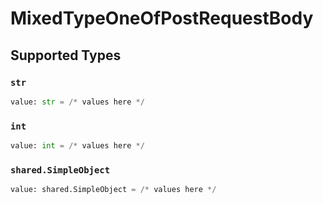 # MixedTypeOneOfPostRequestBody


## Supported Types

### `str`

```python
value: str = /* values here */
```

### `int`

```python
value: int = /* values here */
```

### `shared.SimpleObject`

```python
value: shared.SimpleObject = /* values here */
```

